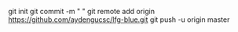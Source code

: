 git init
git commit -m " "
git remote add origin https://github.com/aydengucsc/lfg-blue.git
git push -u origin master